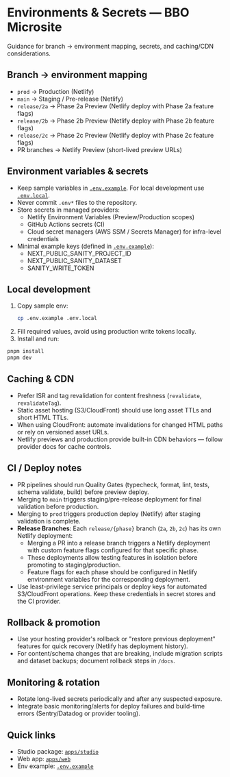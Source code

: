 # Environments & Secrets — BBO Microsite

Guidance for branch → environment mapping, secrets, and caching/CDN considerations.

## Branch → environment mapping

- `prod` → Production (Netlify)
- `main` → Staging / Pre-release (Netlify)
- `release/2a` → Phase 2a Preview (Netlify deploy with Phase 2a feature flags)
- `release/2b` → Phase 2b Preview (Netlify deploy with Phase 2b feature flags)
- `release/2c` → Phase 2c Preview (Netlify deploy with Phase 2c feature flags)
- PR branches → Netlify Preview (short-lived preview URLs)

## Environment variables & secrets

- Keep sample variables in [`.env.example`](.env.example:1). For local development use [`.env.local`](.env.local:1).
- Never commit `.env*` files to the repository.
- Store secrets in managed providers:
  - Netlify Environment Variables (Preview/Production scopes)
  - GitHub Actions secrets (CI)
  - Cloud secret managers (AWS SSM / Secrets Manager) for infra-level credentials
- Minimal example keys (defined in [`.env.example`](.env.example:1)):
  - NEXT_PUBLIC_SANITY_PROJECT_ID
  - NEXT_PUBLIC_SANITY_DATASET
  - SANITY_WRITE_TOKEN

## Local development

1. Copy sample env:
   ```bash
   cp .env.example .env.local
   ```
2. Fill required values, avoid using production write tokens locally.
3. Install and run:
  ```bash
  pnpm install
  pnpm dev
  ```

## Caching & CDN

-   Prefer ISR and tag revalidation for content freshness (`revalidate`, `revalidateTag`).
-   Static asset hosting (S3/CloudFront) should use long asset TTLs and short HTML TTLs.
-   When using CloudFront: automate invalidations for changed HTML paths or rely on versioned asset URLs.
-   Netlify previews and production provide built-in CDN behaviors — follow provider docs for cache controls.

## CI / Deploy notes

-   PR pipelines should run Quality Gates (typecheck, format, lint, tests, schema validate, build) before preview deploy.
-   Merging to `main` triggers staging/pre-release deployment for final validation before production.
-   Merging to `prod` triggers production deploy (Netlify) after staging validation is complete.
-   **Release Branches**: Each `release/{phase}` branch (`2a`, `2b`, `2c`) has its own Netlify deployment:
    -   Merging a PR into a release branch triggers a Netlify deployment with custom feature flags configured for that specific phase.
    -   These deployments allow testing features in isolation before promoting to staging/production.
    -   Feature flags for each phase should be configured in Netlify environment variables for the corresponding deployment.
-   Use least-privilege service principals or deploy keys for automated S3/CloudFront operations. Keep these credentials in secret stores and the CI provider.

## Rollback & promotion

-   Use your hosting provider's rollback or "restore previous deployment" features for quick recovery (Netlify has deployment history).
-   For content/schema changes that are breaking, include migration scripts and dataset backups; document rollback steps in `/docs`.

## Monitoring & rotation

-   Rotate long-lived secrets periodically and after any suspected exposure.
-   Integrate basic monitoring/alerts for deploy failures and build-time errors (Sentry/Datadog or provider tooling).

## Quick links

-   Studio package: [`apps/studio`](https://www.google.com/search?q=apps/studio:1)
-   Web app: [`apps/web`](https://www.google.com/search?q=apps/web:1)
-   Env example: [`.env.example`](https://www.google.com/search?q=.env.example:1)


